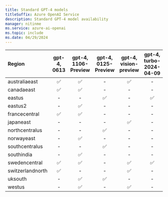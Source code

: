 ```yaml
---
title: Standard GPT-4 models
titleSuffix: Azure OpenAI Service
description: Standard GPT-4 model availability
manager: nitinme
ms.service: azure-ai-openai
ms.topic: include
ms.date: 04/29/2024
---
```


| **Region**   | **gpt-4**, **0613**   | **gpt-4**, **1106-Preview**   | **gpt-4**, **0125-Preview**   |**gpt-4**, **vision-preview**  | **gpt-4**, **turbo-2024-04-09**  | **gpt-4-32k**, **0613**   |
|:-----------------|:-------------------:|:---------------------------:|:---------------------------:|:-----------------------------:|:-----------------------------:|:-----------------------:|
| australiaeast    | ✅                | ✅                           | -                           | ✅                           | -                             | ✅                    |
| canadaeast       | ✅                | ✅                           | -                           | -                            | -                             | ✅                    |
| eastus           | -                 | -                             | ✅                         | -                            | ✅                            | -                   |
| eastus2          | -                 | ✅                            | -                          | -                            | -                              | -                   |
| francecentral    | ✅                | ✅                           | -                           | -                           | -                               | ✅                    |
| japaneast        | -                 | -                             | -                           | ✅                          | -                               | -                   |
| northcentralus   | -                 | -                             | ✅                         | -                            | -                               | -                   |
| norwayeast       | -                 | ✅                            | -                          | -                            | -                               | -                   |
| southcentralus   | -                 | -                             | ✅                         | -                            | -                               | -                   |
| southindia       | -                 | ✅                            | -                          | -                            | -                               | -                   |
| swedencentral    | ✅                | ✅                           | -                           | ✅                          | ✅                              | ✅                    |
| switzerlandnorth | ✅                | -                             | -                          | ✅                           | -                               | ✅                    |
| uksouth          | -                 | ✅                            | ✅                        | -                             | -                               | -                   |
| westus           | -                | ✅                            | -                          | ✅                            | -                               | -                   |
